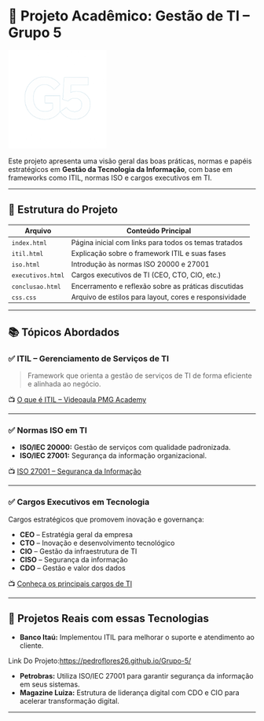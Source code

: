 # 💼 Projeto Acadêmico: Gestão de TI – Grupo 5

<img src="img/ChatGPT Image 18 de jun. de 2025, 16_12_33.png" alt="Logo Grupo 5" width="200"/>

Este projeto apresenta uma visão geral das boas práticas, normas e papéis estratégicos em **Gestão da Tecnologia da Informação**, com base em frameworks como ITIL, normas ISO e cargos executivos em TI.

---

## 📁 Estrutura do Projeto

| Arquivo           | Conteúdo Principal                                      |
|-------------------|---------------------------------------------------------|
| `index.html`      | Página inicial com links para todos os temas tratados   |
| `itil.html`       | Explicação sobre o framework ITIL e suas fases          |
| `iso.html`        | Introdução às normas ISO 20000 e 27001                  |
| `executivos.html` | Cargos executivos de TI (CEO, CTO, CIO, etc.)          |
| `conclusao.html`  | Encerramento e reflexão sobre as práticas discutidas    |
| `css.css`         | Arquivo de estilos para layout, cores e responsividade  |

---

## 📚 Tópicos Abordados

### ✅ ITIL – Gerenciamento de Serviços de TI

> Framework que orienta a gestão de serviços de TI de forma eficiente e alinhada ao negócio.

📺 [O que é ITIL – Videoaula PMG Academy](https://www.youtube.com/watch?v=7xJrjPLeycw)

---

### ✅ Normas ISO em TI

- **ISO/IEC 20000:** Gestão de serviços com qualidade padronizada.
- **ISO/IEC 27001:** Segurança da informação organizacional.

📺 [ISO 27001 – Segurança da Informação](https://www.youtube.com/watch?v=R8_nyK7h7NI)

---

### ✅ Cargos Executivos em Tecnologia

Cargos estratégicos que promovem inovação e governança:

- **CEO** – Estratégia geral da empresa
- **CTO** – Inovação e desenvolvimento tecnológico
- **CIO** – Gestão da infraestrutura de TI
- **CISO** – Segurança da informação
- **CDO** – Gestão e valor dos dados

📺 [Conheça os principais cargos de TI](https://www.youtube.com/watch?v=pRBmPqD4GGg)

---

## 🧪 Projetos Reais com essas Tecnologias

- **Banco Itaú:** Implementou ITIL para melhorar o suporte e atendimento ao cliente.

Link Do Projeto:https://pedroflores26.github.io/Grupo-5/
- **Petrobras:** Utiliza ISO/IEC 27001 para garantir segurança da informação em seus sistemas.
- **Magazine Luiza:** Estrutura de liderança digital com CDO e CIO para acelerar transformação digital.

---
